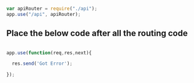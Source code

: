 
```javascript

var apiRouter = require("./api");
app.use("/api", apiRouter);

```

## Place the below code after all the routing code

```javascript

app.use(function(req,res,next){

  res.send('Got Error');

});

```
